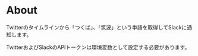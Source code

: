 ﻿# About
Twitterのタイムラインから「つくば」、「筑波」という単語を取得してSlackに通知します。

TwitterおよびSlackのAPIトークンは環境変数として設定する必要があります。
